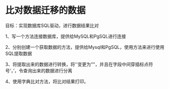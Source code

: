 # 比对数据迁移的数据

目标：实现数据库SQL驱动，进行数据结果比对

1、写一个方法连接数据库，提供给MySQL和PgSQL进行连接

2、分别创建一个获取数据的方法，提供给Mysql和PgSQL，使用方法来进行使用SQL提取数据

3、将提取出来的数据进行转换，将''变更为""，并且在字段中间穿插标点符号‘，’，令查询出来的数据进行分离

4、使用字典比对方法，将比对结果打印。